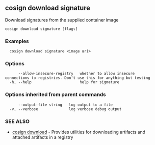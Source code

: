 ## cosign download signature

Download signatures from the supplied container image

```
cosign download signature [flags]
```

### Examples

```
  cosign download signature <image uri>
```

### Options

```
      --allow-insecure-registry   whether to allow insecure connections to registries. Don't use this for anything but testing
  -h, --help                      help for signature
```

### Options inherited from parent commands

```
      --output-file string   log output to a file
  -v, --verbose              log verbose debug output
```

### SEE ALSO

* [cosign download](cosign_download.md)	 - Provides utilities for downloading artifacts and attached artifacts in a registry

